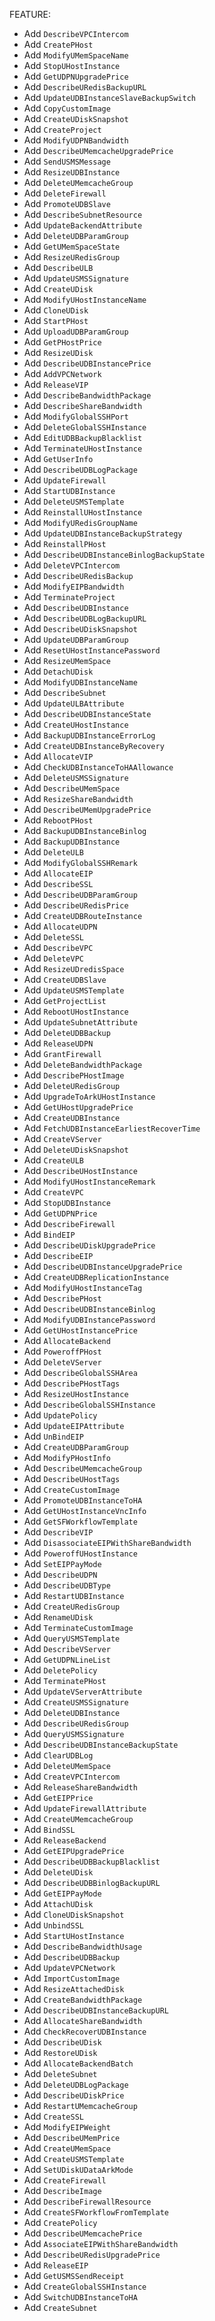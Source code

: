 

FEATURE:

- Add `DescribeVPCIntercom`
- Add `CreatePHost`
- Add `ModifyUMemSpaceName`
- Add `StopUHostInstance`
- Add `GetUDPNUpgradePrice`
- Add `DescribeURedisBackupURL`
- Add `UpdateUDBInstanceSlaveBackupSwitch`
- Add `CopyCustomImage`
- Add `CreateUDiskSnapshot`
- Add `CreateProject`
- Add `ModifyUDPNBandwidth`
- Add `DescribeUMemcacheUpgradePrice`
- Add `SendUSMSMessage`
- Add `ResizeUDBInstance`
- Add `DeleteUMemcacheGroup`
- Add `DeleteFirewall`
- Add `PromoteUDBSlave`
- Add `DescribeSubnetResource`
- Add `UpdateBackendAttribute`
- Add `DeleteUDBParamGroup`
- Add `GetUMemSpaceState`
- Add `ResizeURedisGroup`
- Add `DescribeULB`
- Add `UpdateUSMSSignature`
- Add `CreateUDisk`
- Add `ModifyUHostInstanceName`
- Add `CloneUDisk`
- Add `StartPHost`
- Add `UploadUDBParamGroup`
- Add `GetPHostPrice`
- Add `ResizeUDisk`
- Add `DescribeUDBInstancePrice`
- Add `AddVPCNetwork`
- Add `ReleaseVIP`
- Add `DescribeBandwidthPackage`
- Add `DescribeShareBandwidth`
- Add `ModifyGlobalSSHPort`
- Add `DeleteGlobalSSHInstance`
- Add `EditUDBBackupBlacklist`
- Add `TerminateUHostInstance`
- Add `GetUserInfo`
- Add `DescribeUDBLogPackage`
- Add `UpdateFirewall`
- Add `StartUDBInstance`
- Add `DeleteUSMSTemplate`
- Add `ReinstallUHostInstance`
- Add `ModifyURedisGroupName`
- Add `UpdateUDBInstanceBackupStrategy`
- Add `ReinstallPHost`
- Add `DescribeUDBInstanceBinlogBackupState`
- Add `DeleteVPCIntercom`
- Add `DescribeURedisBackup`
- Add `ModifyEIPBandwidth`
- Add `TerminateProject`
- Add `DescribeUDBInstance`
- Add `DescribeUDBLogBackupURL`
- Add `DescribeUDiskSnapshot`
- Add `UpdateUDBParamGroup`
- Add `ResetUHostInstancePassword`
- Add `ResizeUMemSpace`
- Add `DetachUDisk`
- Add `ModifyUDBInstanceName`
- Add `DescribeSubnet`
- Add `UpdateULBAttribute`
- Add `DescribeUDBInstanceState`
- Add `CreateUHostInstance`
- Add `BackupUDBInstanceErrorLog`
- Add `CreateUDBInstanceByRecovery`
- Add `AllocateVIP`
- Add `CheckUDBInstanceToHAAllowance`
- Add `DeleteUSMSSignature`
- Add `DescribeUMemSpace`
- Add `ResizeShareBandwidth`
- Add `DescribeUMemUpgradePrice`
- Add `RebootPHost`
- Add `BackupUDBInstanceBinlog`
- Add `BackupUDBInstance`
- Add `DeleteULB`
- Add `ModifyGlobalSSHRemark`
- Add `AllocateEIP`
- Add `DescribeSSL`
- Add `DescribeUDBParamGroup`
- Add `DescribeURedisPrice`
- Add `CreateUDBRouteInstance`
- Add `AllocateUDPN`
- Add `DeleteSSL`
- Add `DescribeVPC`
- Add `DeleteVPC`
- Add `ResizeUDredisSpace`
- Add `CreateUDBSlave`
- Add `UpdateUSMSTemplate`
- Add `GetProjectList`
- Add `RebootUHostInstance`
- Add `UpdateSubnetAttribute`
- Add `DeleteUDBBackup`
- Add `ReleaseUDPN`
- Add `GrantFirewall`
- Add `DeleteBandwidthPackage`
- Add `DescribePHostImage`
- Add `DeleteURedisGroup`
- Add `UpgradeToArkUHostInstance`
- Add `GetUHostUpgradePrice`
- Add `CreateUDBInstance`
- Add `FetchUDBInstanceEarliestRecoverTime`
- Add `CreateVServer`
- Add `DeleteUDiskSnapshot`
- Add `CreateULB`
- Add `DescribeUHostInstance`
- Add `ModifyUHostInstanceRemark`
- Add `CreateVPC`
- Add `StopUDBInstance`
- Add `GetUDPNPrice`
- Add `DescribeFirewall`
- Add `BindEIP`
- Add `DescribeUDiskUpgradePrice`
- Add `DescribeEIP`
- Add `DescribeUDBInstanceUpgradePrice`
- Add `CreateUDBReplicationInstance`
- Add `ModifyUHostInstanceTag`
- Add `DescribePHost`
- Add `DescribeUDBInstanceBinlog`
- Add `ModifyUDBInstancePassword`
- Add `GetUHostInstancePrice`
- Add `AllocateBackend`
- Add `PoweroffPHost`
- Add `DeleteVServer`
- Add `DescribeGlobalSSHArea`
- Add `DescribePHostTags`
- Add `ResizeUHostInstance`
- Add `DescribeGlobalSSHInstance`
- Add `UpdatePolicy`
- Add `UpdateEIPAttribute`
- Add `UnBindEIP`
- Add `CreateUDBParamGroup`
- Add `ModifyPHostInfo`
- Add `DescribeUMemcacheGroup`
- Add `DescribeUHostTags`
- Add `CreateCustomImage`
- Add `PromoteUDBInstanceToHA`
- Add `GetUHostInstanceVncInfo`
- Add `GetSFWorkflowTemplate`
- Add `DescribeVIP`
- Add `DisassociateEIPWithShareBandwidth`
- Add `PoweroffUHostInstance`
- Add `SetEIPPayMode`
- Add `DescribeUDPN`
- Add `DescribeUDBType`
- Add `RestartUDBInstance`
- Add `CreateURedisGroup`
- Add `RenameUDisk`
- Add `TerminateCustomImage`
- Add `QueryUSMSTemplate`
- Add `DescribeVServer`
- Add `GetUDPNLineList`
- Add `DeletePolicy`
- Add `TerminatePHost`
- Add `UpdateVServerAttribute`
- Add `CreateUSMSSignature`
- Add `DeleteUDBInstance`
- Add `DescribeURedisGroup`
- Add `QueryUSMSSignature`
- Add `DescribeUDBInstanceBackupState`
- Add `ClearUDBLog`
- Add `DeleteUMemSpace`
- Add `CreateVPCIntercom`
- Add `ReleaseShareBandwidth`
- Add `GetEIPPrice`
- Add `UpdateFirewallAttribute`
- Add `CreateUMemcacheGroup`
- Add `BindSSL`
- Add `ReleaseBackend`
- Add `GetEIPUpgradePrice`
- Add `DescribeUDBBackupBlacklist`
- Add `DeleteUDisk`
- Add `DescribeUDBBinlogBackupURL`
- Add `GetEIPPayMode`
- Add `AttachUDisk`
- Add `CloneUDiskSnapshot`
- Add `UnbindSSL`
- Add `StartUHostInstance`
- Add `DescribeBandwidthUsage`
- Add `DescribeUDBBackup`
- Add `UpdateVPCNetwork`
- Add `ImportCustomImage`
- Add `ResizeAttachedDisk`
- Add `CreateBandwidthPackage`
- Add `DescribeUDBInstanceBackupURL`
- Add `AllocateShareBandwidth`
- Add `CheckRecoverUDBInstance`
- Add `DescribeUDisk`
- Add `RestoreUDisk`
- Add `AllocateBackendBatch`
- Add `DeleteSubnet`
- Add `DeleteUDBLogPackage`
- Add `DescribeUDiskPrice`
- Add `RestartUMemcacheGroup`
- Add `CreateSSL`
- Add `ModifyEIPWeight`
- Add `DescribeUMemPrice`
- Add `CreateUMemSpace`
- Add `CreateUSMSTemplate`
- Add `SetUDiskUDataArkMode`
- Add `CreateFirewall`
- Add `DescribeImage`
- Add `DescribeFirewallResource`
- Add `CreateSFWorkflowFromTemplate`
- Add `CreatePolicy`
- Add `DescribeUMemcachePrice`
- Add `AssociateEIPWithShareBandwidth`
- Add `DescribeURedisUpgradePrice`
- Add `ReleaseEIP`
- Add `GetUSMSSendReceipt`
- Add `CreateGlobalSSHInstance`
- Add `SwitchUDBInstanceToHA`
- Add `CreateSubnet`



